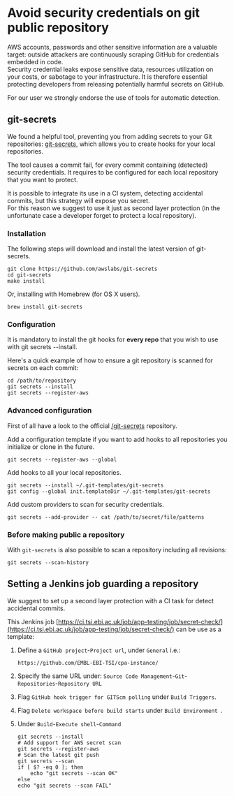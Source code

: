 # Avoid security credentials on git public repository

AWS accounts, passwords and other sensitive information are a valuable target: outside attackers are continuously scraping GitHub for credentials embedded in code.  
Security credential leaks expose sensitive data, resources utilization on your costs, or sabotage to your infrastructure.
It is therefore essential protecting developers from releasing potentially harmful secrets on GitHub.

For our user we strongly endorse the use of tools for automatic detection.

## git-secrets

We found a helpful tool, preventing you from adding secrets to your Git repositories: [git-secrets](https://github.com/awslabs/git-secrets), which allows you to create hooks for your local repositories.

The tool causes a commit fail, for every commit containing (detected) security credentials. It requires to be configured for each local repository that you want to protect.

It is possible to integrate its use in a CI system, detecting accidental commits, but this strategy will expose you secret.  
For this reason we suggest to use it just as second layer protection (in the unfortunate case a developer forget to protect a local repository).



### Installation
The following steps will download and install the latest version of git-secrets.

```
git clone https://github.com/awslabs/git-secrets
cd git-secrets
make install
```
Or, installing with Homebrew (for OS X users).

```
brew install git-secrets
```

### Configuration

It is mandatory to install the git hooks for **every repo** that you wish to use with git secrets --install.

Here's a quick example of how to ensure a git repository is scanned for secrets on each commit:

```
cd /path/to/repository
git secrets --install
git secrets --register-aws
```

### Advanced configuration

First of all have a look to the official [/git-secrets](https://github.com/awslabs/git-secrets) repository.


Add a configuration template if you want to add hooks to all repositories you initialize or clone in the future.
```
git secrets --register-aws --global
```
Add hooks to all your local repositories.

```
git secrets --install ~/.git-templates/git-secrets
git config --global init.templateDir ~/.git-templates/git-secrets
```

Add custom providers to scan for security credentials.

```
git secrets --add-provider -- cat /path/to/secret/file/patterns
```

### Before making public a repository

With `git-secrets` is also possible to scan a repository including all revisions:

```
git secrets --scan-history
```


## Setting a Jenkins job guarding a repository

We suggest to set up a second layer protection with a CI task for detect accidental commits.

This Jenkins job [https://ci.tsi.ebi.ac.uk/job/app-testing/job/secret-check/](https://ci.tsi.ebi.ac.uk/job/app-testing/job/secret-check/) can be use as a template:

1. Define a `GitHub project`-`Project url`, under `General` i.e.:

    ```
    https://github.com/EMBL-EBI-TSI/cpa-instance/
    ```
2. Specify the same URL under: `Source Code Management`-`Git`-`Repositories`-`Repository URL`

3. Flag `GitHub hook trigger for GITScm polling` under `Build Triggers`.
4. Flag `Delete workspace before build starts` under `Build Environment `.
5. Under `Build`-`Execute shell`-`Command`

   ```
   git secrets --install
   # Add support for AWS secret scan
   git secrets --register-aws
   # Scan the latest git push
   git secrets --scan
   if [ $? -eq 0 ]; then
       echo "git secrets --scan OK"
   else
   echo "git secrets --scan FAIL"
   ```

